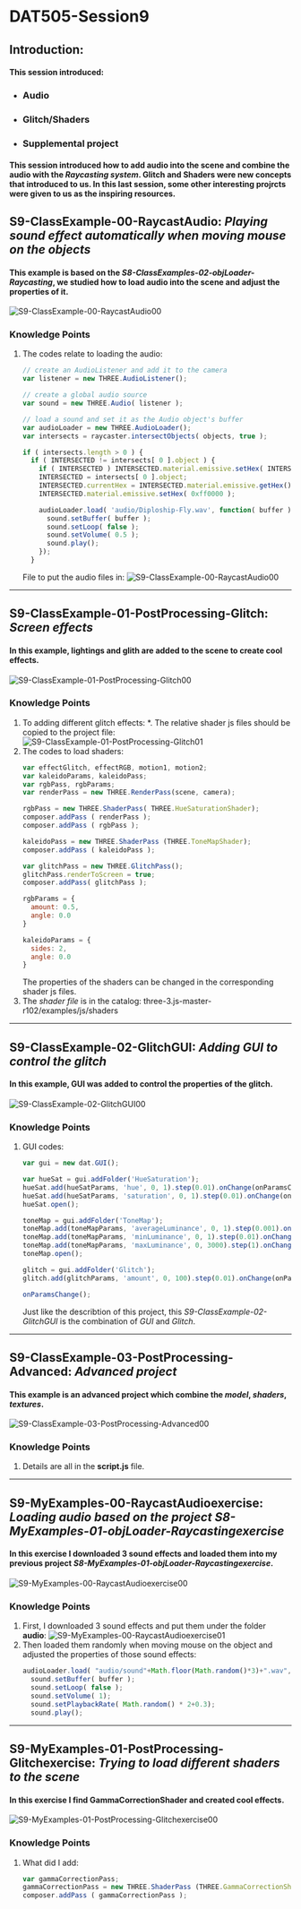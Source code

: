# DAT505-Session9
## Introduction:
#### This session introduced:
  * ### Audio
  * ### Glitch/Shaders
  * ### Supplemental project
#### This session introduced how to **add audio** into the scene and combine the audio with the *Raycasting system*. **Glitch** and **Shaders** were new concepts that introduced to us. In this last session, some other interesting projrcts were given to us as the inspiring resources.
## S9-ClassExample-00-RaycastAudio: *Playing sound effect automatically when moving mouse on the objects*
#### This example is based on the *S8-ClassExamples-02-objLoader-Raycasting*, we studied how to load audio into the scene and adjust the properties of it.
![S9-ClassExample-00-RaycastAudio00](/Session9/(README)pictures/pic-0.png "S9-ClassExample-00-RaycastAudio00")
### Knowledge Points
1. The codes relate to loading the audio:
   ```javascript
   // create an AudioListener and add it to the camera
   var listener = new THREE.AudioListener();

   // create a global audio source
   var sound = new THREE.Audio( listener );

   // load a sound and set it as the Audio object's buffer
   var audioLoader = new THREE.AudioLoader();
   var intersects = raycaster.intersectObjects( objects, true );

   if ( intersects.length > 0 ) {
     if ( INTERSECTED != intersects[ 0 ].object ) {
       if ( INTERSECTED ) INTERSECTED.material.emissive.setHex( INTERSECTED.currentHex );
       INTERSECTED = intersects[ 0 ].object;
       INTERSECTED.currentHex = INTERSECTED.material.emissive.getHex();
       INTERSECTED.material.emissive.setHex( 0xff0000 );

       audioLoader.load( 'audio/Diploship-Fly.wav', function( buffer ) {
         sound.setBuffer( buffer );
         sound.setLoop( false );
         sound.setVolume( 0.5 );
         sound.play();
       });
     }
   ```
   File to put the audio files in:
   ![S9-ClassExample-00-RaycastAudio00](/Session9/(README)pictures/pic-1.png "S9-ClassExample-00-RaycastAudio00")

********************

## S9-ClassExample-01-PostProcessing-Glitch: *Screen effects*
#### In this example, lightings and glith are added to the scene to create cool effects.
![S9-ClassExample-01-PostProcessing-Glitch00](/Session9/(README)pictures/pic-2.png "S9-ClassExample-01-PostProcessing-Glitch00")
### Knowledge Points
1. To adding different glitch effects:
   *. The relative shader js files should be copied to the project file:
      ![S9-ClassExample-01-PostProcessing-Glitch01](/Session9/(README)pictures/pic-3.png "S9-ClassExample-01-PostProcessing-Glitch01")
2. The codes to load shaders:
   ```javascript
   var effectGlitch, effectRGB, motion1, motion2;
   var kaleidoParams, kaleidoPass;
   var rgbPass, rgbParams;
   var renderPass = new THREE.RenderPass(scene, camera);

   rgbPass = new THREE.ShaderPass( THREE.HueSaturationShader);
   composer.addPass ( renderPass );
   composer.addPass ( rgbPass );

   kaleidoPass = new THREE.ShaderPass (THREE.ToneMapShader);
   composer.addPass ( kaleidoPass );

   var glitchPass = new THREE.GlitchPass();
   glitchPass.renderToScreen = true;
   composer.addPass( glitchPass );

   rgbParams = {
     amount: 0.5,
     angle: 0.0
   }

   kaleidoParams = {
     sides: 2,
     angle: 0.0
   }
   ```
   The properties of the shaders can be changed in the corresponding shader js files.
3. The *shader file* is in the catalog: three-3.js-master-r102/examples/js/shaders

********************

## S9-ClassExample-02-GlitchGUI: *Adding GUI to control the glitch*
#### In this example, GUI was added to control the properties of the glitch.
![S9-ClassExample-02-GlitchGUI00](/Session9/(README)pictures/pic-4.png "S9-ClassExample-02-GlitchGUI00")
### Knowledge Points
1. GUI codes:
   ```javascript
   var gui = new dat.GUI();

   var hueSat = gui.addFolder('HueSaturation');
   hueSat.add(hueSatParams, 'hue', 0, 1).step(0.01).onChange(onParamsChange);
   hueSat.add(hueSatParams, 'saturation', 0, 1).step(0.01).onChange(onParamsChange);
   hueSat.open();

   toneMap = gui.addFolder('ToneMap');
   toneMap.add(toneMapParams, 'averageLuminance', 0, 1).step(0.001).onChange(onParamsChange);
   toneMap.add(toneMapParams, 'minLuminance', 0, 1).step(0.01).onChange(onParamsChange);
   toneMap.add(toneMapParams, 'maxLuminance', 0, 3000).step(1).onChange(onParamsChange);
   toneMap.open();

   glitch = gui.addFolder('Glitch');
   glitch.add(glitchParams, 'amount', 0, 100).step(0.01).onChange(onParamsChange);

   onParamsChange();
   ```
   Just like the describtion of this project, this *S9-ClassExample-02-GlitchGUI* is the combination of *GUI* and *Glitch*.

********************

## S9-ClassExample-03-PostProcessing-Advanced: *Advanced project*
#### This example is an advanced project which combine the *model*, *shaders*, *textures*.
![S9-ClassExample-03-PostProcessing-Advanced00](/Session9/(README)pictures/pic-5.png "S9-ClassExample-03-PostProcessing-Advanced00")
### Knowledge Points
1. Details are all in the **script.js** file.

********************

## S9-MyExamples-00-RaycastAudioexercise: _Loading audio based on the project *S8-MyExamples-01-objLoader-Raycastingexercise*_
#### In this exercise I downloaded 3 sound effects and loaded them into my previous project *S8-MyExamples-01-objLoader-Raycastingexercise*.
![S9-MyExamples-00-RaycastAudioexercise00](/Session9/(README)pictures/pic-6.png "S9-MyExamples-00-RaycastAudioexercise00")
### Knowledge Points
1. First, I downloaded 3 sound effects and put them under the folder **audio**:
   ![S9-MyExamples-00-RaycastAudioexercise01](/Session9/(README)pictures/pic-7.png "S9-MyExamples-00-RaycastAudioexercise01")
2. Then loaded them randomly when moving mouse on the object and adjusted the properties of those sound effects:
   ```javascript
   audioLoader.load( "audio/sound"+Math.floor(Math.random()*3)+".wav", function( buffer ) {
     sound.setBuffer( buffer );
     sound.setLoop( false );
     sound.setVolume( 1);
     sound.setPlaybackRate( Math.random() * 2+0.3);
     sound.play();
   ```
********************

## S9-MyExamples-01-PostProcessing-Glitchexercise: *Trying to load different shaders to the scene*
#### In this exercise I find GammaCorrectionShader and created cool effects.
![S9-MyExamples-01-PostProcessing-Glitchexercise00](/Session9/(README)pictures/pic-8.png "S9-MyExamples-01-PostProcessing-Glitchexercise00")
### Knowledge Points
1. What did I add:
   ```javascript
   var gammaCorrectionPass;
   gammaCorrectionPass = new THREE.ShaderPass (THREE.GammaCorrectionShader);
   composer.addPass ( gammaCorrectionPass );
   ```
